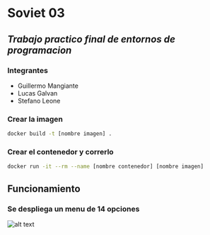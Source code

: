 # Soviet 03
## _Trabajo practico final de entornos de programacion_
### Integrantes
- Guillermo Mangiante
- Lucas Galvan
- Stefano Leone

### Crear la imagen

```sh
docker build -t [nombre imagen] .
```

### Crear el contenedor y correrlo
```sh
docker run -it --rm --name [nombre contenedor] [nombre imagen]
```
## Funcionamiento

### Se despliega un menu de 14 opciones
![alt text](https://i.postimg.cc/vHMD5yVB/Capture.jpg)
